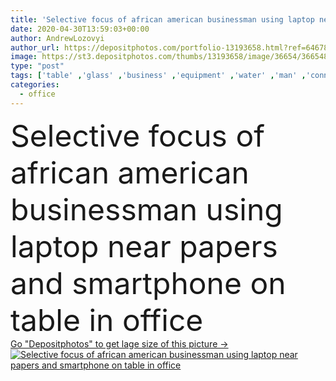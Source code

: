 ```yaml
---
title: 'Selective focus of african american businessman using laptop near papers and smartphone on table in office '
date: 2020-04-30T13:59:03+00:00
author: AndrewLozovyi
author_url: https://depositphotos.com/portfolio-13193658.html?ref=64678756
image: https://st3.depositphotos.com/thumbs/13193658/image/36654/366548498/api_thumb_450.jpg?forcejpeg=true
type: "post"
tags: ['table' ,'glass' ,'business' ,'equipment' ,'water' ,'man' ,'connection' ,'technology' ,'drink' ,'corporate' ,'office' ,'beverage' ,'communication' ,'wireless' ,'working' ,'work' ,'businessman' ,'indoors' ,'profession' ,'executive' ,'handsome' ,'workplace' ,'workspace' ,'documents' ,'papers' ,'use' ,'computers' ,'smartphone' ,'laptops' ,'clipboard' ,'charts' ,'gadgets' ,'graphs' ,'analytics' ,'professional occupation' ,'copy space' ,'one person' ,'selective focus' ,'young adult' ,'african american' ,'formal wear' ,'blank screen' ,'black man' ,'digital devices' ]
categories: 
  - office
---
```

<div aling="center">
            <font size="60"> Selective focus of african american businessman using laptop near papers and smartphone on table in office</font>   
</div>
<div>
    <a href='https://depositphotos.com/366548498/stock-photo-selective-focus-african-american-businessman.html?ref=64678756' target=_blank > Go "Depositphotos" to get lage size of this picture ->
        <img href='https://depositphotos.com/366548498/stock-photo-selective-focus-african-american-businessman.html?ref=64678756' src='https://st3.depositphotos.com/13193658/36654/i/950/depositphotos_366548498-stock-photo-selective-focus-african-american-businessman.jpg?forcejpeg=true' alt='Selective focus of african american businessman using laptop near papers and smartphone on table in office' >
    </a>
</div>
